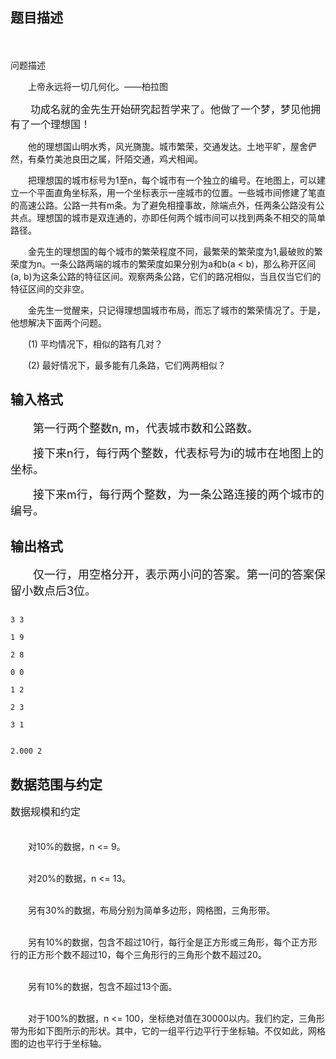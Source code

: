 ## 题目描述

<p><span style="font-size: medium"> <br>
   问题描述<br>
   　　上帝永远将一切几何化。——柏拉图</span></p>
<p><span style="font-size: medium">　　功成名就的金先生开始研究起哲学来了。他做了一个梦，梦见他拥有了一个理想国！<br>
   　　他的理想国山明水秀，风光旖旎。城市繁荣，交通发达。土地平旷，屋舍俨然，有桑竹美池良田之属，阡陌交通，鸡犬相闻。<br>
   　　把理想国的城市标号为1至n，每个城市有一个独立的编号。在地图上，可以建立一个平面直角坐标系，用一个坐标表示一座城市的位置。一些城市间修建了笔直的高速公路。公路一共有m条。为了避免相撞事故，除端点外，任两条公路没有公共点。理想国的城市是双连通的，亦即任何两个城市间可以找到两条不相交的简单路径。<br>
   　　金先生的理想国的每个城市的繁荣程度不同，最繁荣的繁荣度为1,最破败的繁荣度为n。一条公路两端的城市的繁荣度如果分别为a和b(a < b)，那么称开区间(a, b)为这条公路的特征区间。观察两条公路，它们的路况相似，当且仅当它们的特征区间的交非空。<br>
   　　金先生一觉醒来，只记得理想国城市布局，而忘了城市的繁荣情况了。于是，他想解决下面两个问题。<br>
   　　(1) 平均情况下，相似的路有几对？<br>
   　　(2) 最好情况下，最多能有几条路，它们两两相似？<br></span></p>

## 输入格式

<p><font size="4">　　第一行两个整数n, m，代表城市数和公路数。<br>
   　　接下来n行，每行两个整数，代表标号为i的城市在地图上的坐标。<br>
   　　接下来m行，每行两个整数，为一条公路连接的两个城市的编号。<br></font></p>

## 输出格式

<p><font size="4">　　仅一行，用空格分开，表示两小问的答案。第一问的答案保留小数点后3位。<br></font></p>

```input1
3 3
1 9
2 8
0 0
1 2
2 3
3 1
```
```output1
2.000 2
```
## 数据范围与约定

<p><span style="font-size: medium">数据规模和约定<br><br>
   　　对10%的数据，n <= 9。<br><br>
   　　对20%的数据，n <= 13。<br><br>
   　　另有30%的数据，布局分别为简单多边形，网格图，三角形带。<br><br>
   　　另有10%的数据，包含不超过10行，每行全是正方形或三角形，每个正方形行的正方形个数不超过10，每个三角形行的三角形个数不超过20。<br><br>
   　　另有10%的数据，包含不超过13个面。<br><br>
   　　对于100%的数据，n <= 100，坐标绝对值在30000以内。我们约定，三角形带为形如下图所示的形状。其中，它的一组平行边平行于坐标轴。不仅如此，网格图的边也平行于坐标轴。<br><br></span></p>

